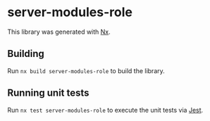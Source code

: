 # server-modules-role

This library was generated with [Nx](https://nx.dev).

## Building

Run `nx build server-modules-role` to build the library.

## Running unit tests

Run `nx test server-modules-role` to execute the unit tests via [Jest](https://jestjs.io).
